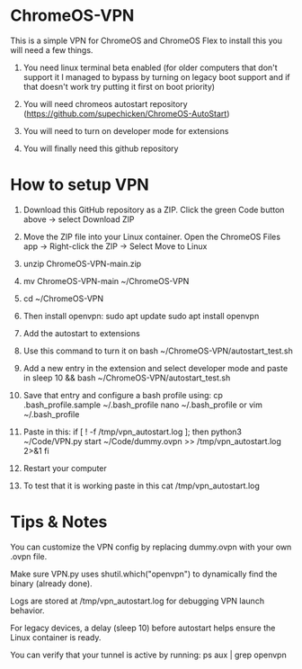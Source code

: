 # ChromeOS-VPN
This is a simple VPN for ChromeOS and ChromeOS Flex to install this you will need a few things.

1. You need linux terminal beta enabled (for older computers that don't support it I managed to bypass by turning on legacy boot support and if that doesn't work try putting it first on boot priority)

2. You will need chromeos autostart repository (https://github.com/supechicken/ChromeOS-AutoStart)

3. You will need to turn on developer mode for extensions

4. You will finally need this github repository

# How to setup VPN
1. Download this GitHub repository as a ZIP. Click the green Code button above → select Download ZIP

2. Move the ZIP file into your Linux container. Open the ChromeOS Files app → Right-click the ZIP → Select Move to Linux

3. unzip ChromeOS-VPN-main.zip

4. mv ChromeOS-VPN-main ~/ChromeOS-VPN

5. cd ~/ChromeOS-VPN

6. Then install openvpn:
sudo apt update
sudo apt install openvpn

7. Add the autostart to extensions

8. Use this command to turn it on bash ~/ChromeOS-VPN/autostart_test.sh

9. Add a new entry in the extension and select developer mode and paste in sleep 10 && bash ~/ChromeOS-VPN/autostart_test.sh

10. Save that entry and configure a bash profile using:
cp .bash_profile.sample ~/.bash_profile
nano ~/.bash_profile
or
vim ~/.bash_profile

12. Paste in this:
if [ ! -f /tmp/vpn_autostart.log ]; then
    python3 ~/Code/VPN.py start ~/Code/dummy.ovpn >> /tmp/vpn_autostart.log 2>&1
fi

13. Restart your computer

14. To test that it is working paste in this
cat /tmp/vpn_autostart.log

# Tips & Notes
You can customize the VPN config by replacing dummy.ovpn with your own .ovpn file.

Make sure VPN.py uses shutil.which("openvpn") to dynamically find the binary (already done).

Logs are stored at /tmp/vpn_autostart.log for debugging VPN launch behavior.

For legacy devices, a delay (sleep 10) before autostart helps ensure the Linux container is ready.

You can verify that your tunnel is active by running:
ps aux | grep openvpn
